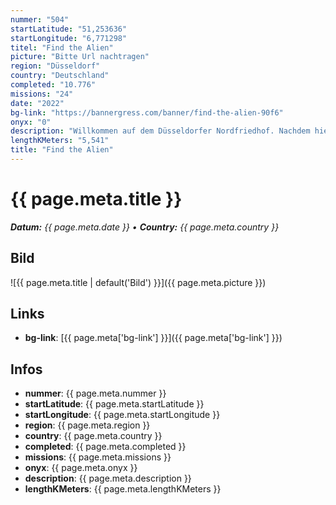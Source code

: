 ```yaml
---
nummer: "504"
startLatitude: "51,253636"
startLongitude: "6,771298"
titel: "Find the Alien"
picture: "Bitte Url nachtragen"
region: "Düsseldorf"
country: "Deutschland"
completed: "10.776"
missions: "24"
date: "2022"
bg-link: "https://bannergress.com/banner/find-the-alien-90f6"
onyx: "0"
description: "Willkommen auf dem Düsseldorfer Nordfriedhof. Nachdem hier schon die Borg gesichtet worden sind, \ngibt es starke Anzeichen dass es hier auch Aliens gibt. Folge der Route in der richtigen Reihenfolge!"
lengthKMeters: "5,541"
title: "Find the Alien"
---
```


# {{ page.meta.title }}
_**Datum:** {{ page.meta.date }} • **Country:** {{ page.meta.country }}_

## Bild
![{{ page.meta.title | default('Bild') }}]({{ page.meta.picture }})

## Links
- **bg-link**: [{{ page.meta['bg-link'] }}]({{ page.meta['bg-link'] }})

## Infos
- **nummer**: {{ page.meta.nummer }}
- **startLatitude**: {{ page.meta.startLatitude }}
- **startLongitude**: {{ page.meta.startLongitude }}
- **region**: {{ page.meta.region }}
- **country**: {{ page.meta.country }}
- **completed**: {{ page.meta.completed }}
- **missions**: {{ page.meta.missions }}
- **onyx**: {{ page.meta.onyx }}
- **description**: {{ page.meta.description }}
- **lengthKMeters**: {{ page.meta.lengthKMeters }}

